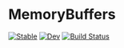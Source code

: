 # MemoryBuffers

[![Stable](https://img.shields.io/badge/docs-stable-blue.svg)](https://Tokazama.github.io/MemoryBuffers.jl/stable)
[![Dev](https://img.shields.io/badge/docs-dev-blue.svg)](https://Tokazama.github.io/MemoryBuffers.jl/dev)
[![Build Status](https://github.com/Tokazama/MemoryBuffers.jl/workflows/CI/badge.svg)](https://github.com/Tokazama/MemoryBuffers.jl/actions)
